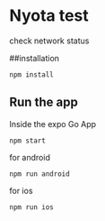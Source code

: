 # Nyota test

check network status

##installation

```
npm install
```

## Run the app

Inside the expo Go App

```
npm start
```

for android

```
npm run android
```

for ios

```
npm run ios
```
